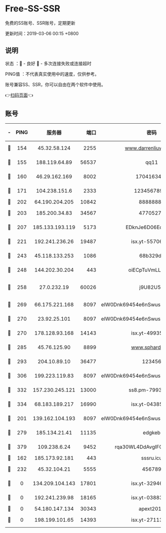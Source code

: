 # Free-SS-SSR

免费的SS账号、SSR账号，定期更新

更新时间：2019-03-06 00:15 +0800

## 说明

状态     ：🙂 - 良好 🙁 - 多次连接失败或连接超时

PING值   ：不代表真实使用中的速度，仅供参考。

账号兼容SS、SSR，你可以自由在两个软件中使用。

👉[扫码页面](https://liesauer.github.io/free-ss-ssr.github.io/)👈

## 账号

|-|PING|服务器|端口|密码|加密方式|区域|
|:----:|:----:|:-----:|-----:|:----:|:----:|:----:|
|🙂|154|45.32.58.124|2255|www.darrenliuwei.com|aes-256-cfb|JP|
|🙂|155|188.119.64.89|56537|qq11|aes-256-cfb|RU|
|🙂|160|46.29.162.169|8002|1704163453|aes-256-cfb|RU|
|🙂|171|104.238.151.6|2333|12345678900|aes-256-cfb|JP|
|🙂|202|64.190.204.205|10842|88888888|rc4-md5|US|
|🙂|203|185.200.34.83|34567|47705279|aes-256-cfb|US|
|🙂|207|185.133.193.119|5173|EDknJe6D06EoWDaw|aes-256-cfb|US|
|🙂|221|192.241.236.26|19487|isx.yt-55706100|aes-256-cfb|US|
|🙂|243|45.118.133.253|1086|68b329da|aes-256-cfb|SG|
|🙂|248|144.202.30.204|443|oiECpTuVmLLxk4Ts|aes-256-cfb|US|
|🙂|258|27.0.232.19|60026|j9U82U53|xchacha20-ietf-poly1305|HK|
|🙂|269|66.175.221.168|8097|eIW0Dnk69454e6nSwuspv9DmS201tQ0D|aes-256-cfb|US|
|🙂|270|23.92.25.101|8097|eIW0Dnk69454e6nSwuspv9DmS201tQ0D|aes-256-cfb|US|
|🙂|270|178.128.93.168|14143|isx.yt-49935432|aes-256-cfb|SG|
|🙂|285|45.76.125.90|8899|www.sphard.com|aes-256-cfb|JP|
|🙂|293|204.10.89.10|36477|123456|aes-256-cfb|US|
|🙂|306|199.223.119.83|8097|eIW0Dnk69454e6nSwuspv9DmS201tQ0D|aes-256-cfb|US|
|🙂|332|157.230.245.121|13000|ss8.pm-79933809|aes-256-cfb|SG|
|🙂|334|68.183.189.217|16990|isx.yt-04385835|aes-256-cfb|SG|
|🙂|201|139.162.104.193|8097|eIW0Dnk69454e6nSwuspv9DmS201tQ0D|aes-256-cfb|JP|
|🙂|279|185.134.21.41|11135|edgkeb|aes-256-cfb|GB|
|🙂|379|109.238.6.24|9452|rqa30WL4DdAvgIFG6Fs3znzTa|aes-256-cfb|FR|
|🙁|162|185.173.92.181|443|sssru.icu|rc4-md5|RU|
|🙁|232|45.32.104.21|5555|456789|aes-256-cfb|SG|
|🙁|0|134.209.104.143|17801|isx.yt-32946841|aes-256-cfb|SG|
|🙁|0|192.241.239.98|18165|isx.yt-03883101|aes-256-cfb|US|
|🙁|0|54.180.147.134|30343|apext2019|chacha20|KR|
|🙁|0|198.199.101.65|14393|isx.yt-27113496|aes-256-cfb|US|
